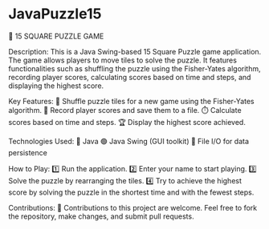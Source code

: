 # JavaPuzzle15





🧩 15 SQUARE PUZZLE GAME

Description: This is a Java Swing-based 15 Square Puzzle game application. The game allows players to move tiles to solve the puzzle. It features functionalities such as shuffling the puzzle using the Fisher-Yates algorithm, recording player scores, calculating scores based on time and steps, and displaying the highest score.

Key Features: 
🔄 Shuffle puzzle tiles for a new game using the Fisher-Yates algorithm. 
📝 Record player scores and save them to a file. 
⏱️ Calculate scores based on time and steps. 
🏆 Display the highest score achieved.

Technologies Used: 
🔵 Java 
🟢 Java Swing (GUI toolkit) 
📄 File I/O for data persistence

How to Play: 
1️⃣ Run the application. 
2️⃣ Enter your name to start playing. 
3️⃣ Solve the puzzle by rearranging the tiles. 
4️⃣ Try to achieve the highest score by solving the puzzle in the shortest time and with the fewest steps.

Contributions: 🙌 Contributions to this project are welcome. Feel free to fork the repository, make changes, and submit pull requests.
